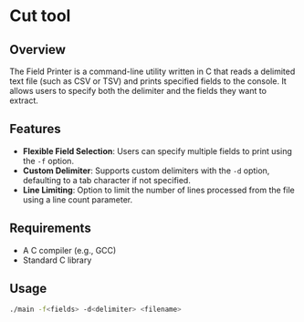 # Cut tool

## Overview

The Field Printer is a command-line utility written in C that reads a delimited text file (such as CSV or TSV) and prints specified fields to the console. It allows users to specify both the delimiter and the fields they want to extract.

## Features

- **Flexible Field Selection**: Users can specify multiple fields to print using the `-f` option.
- **Custom Delimiter**: Supports custom delimiters with the `-d` option, defaulting to a tab character if not specified.
- **Line Limiting**: Option to limit the number of lines processed from the file using a line count parameter.

## Requirements

- A C compiler (e.g., GCC)
- Standard C library

## Usage

```bash
./main -f<fields> -d<delimiter> <filename>
```
